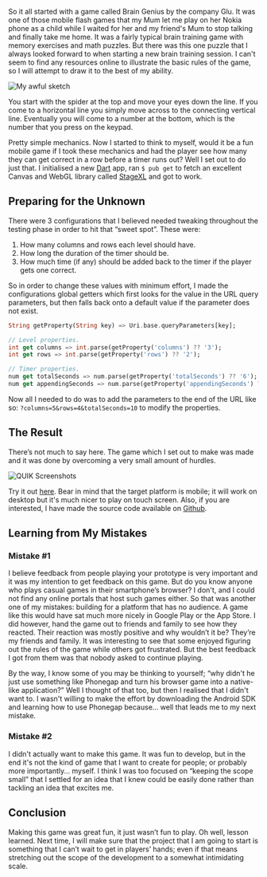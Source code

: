 So it all started with a game called Brain Genius by the company Glu. It was one of those mobile flash games that my Mum let me play on her Nokia phone as a child while I waited for her and my friend's Mum to stop talking and finally take me home. It was a fairly typical brain training game with memory exercises and math puzzles. But there was this one puzzle that I always looked forward to when starting a new brain training session. I can't seem to find any resources online to illustrate the basic rules of the game, so I will attempt to draw it to the best of my ability.

![My awful sketch][sketch]

You start with the spider at the top and move your eyes down the line. If you come to a horizontal line you simply move across to the connecting vertical line. Eventually you will come to a number at the bottom, which is the number that you press on the keypad.

Pretty simple mechanics. Now I started to think to myself, would it be a fun mobile game if I took these mechanics and had the player see how many they can get correct in a row before a timer runs out? Well I set out to do just that. I initialised a new [Dart][dartlang_site] app, ran `$ pub get` to fetch an excellent Canvas and WebGL library called [StageXL][stagexl_site] and got to work.

## Preparing for the Unknown

There were 3 configurations that I believed needed tweaking throughout the testing phase in order to hit that “sweet spot”. These were:

1. How many columns and rows each level should have.
2. How long the duration of the timer should be.
3. How much time (if any) should be added back to the timer if the player gets one correct.

So in order to change these values with minimum effort, I made the configurations global getters which first looks for the value in the URL query parameters, but then falls back onto a default value if the parameter does not exist.

```dart
String getProperty(String key) => Uri.base.queryParameters[key];

// Level properties.
int get columns => int.parse(getProperty('columns') ?? '3');
int get rows => int.parse(getProperty('rows') ?? '2');

// Timer properties.
num get totalSeconds => num.parse(getProperty('totalSeconds') ?? '6');
num get appendingSeconds => num.parse(getProperty('appendingSeconds') ?? '.6');
```

Now all I needed to do was to add the parameters to the end of the URL like so: `?columns=5&rows=4&totalSeconds=10` to modify the properties.

## The Result

There’s not much to say here. The game which I set out to make was made and it was done by overcoming a very small amount of hurdles.

![QUIK Screenshots][screenshots]

Try it out [here][quik_game]. Bear in mind that the target platform is mobile; it will work on desktop but it's much nicer to play on touch screen. Also, if you are interested, I have made the source code available on [Github][quik_source].

## Learning from My Mistakes

### Mistake #1

I believe feedback from people playing your prototype is very important and it was my intention to get feedback on this game. But do you know anyone who plays casual games in their smartphone’s browser? I don't, and I could not find any online portals that host such games either. So that was another one of my mistakes: building for a platform that has no audience. A game like this would have sat much more nicely in Google Play or the App Store. I did however, hand the game out to friends and family to see how they reacted. Their reaction was mostly positive and why wouldn’t it be? They’re my friends and family. It was interesting to see that some enjoyed figuring out the rules of the game while others got frustrated. But the best feedback I got from them was that nobody asked to continue playing.

By the way, I know some of you may be thinking to yourself; “why didn't he just use something like Phonegap and turn his browser game into a native-like application?” Well I thought of that too, but then I realised that I didn't want to. I wasn't willing to make the effort by downloading the Android SDK and learning how to use Phonegap because… well that leads me to my next mistake.

### Mistake #2

I didn't actually want to make this game. It was fun to develop, but in the end it's not the kind of game that I want to create for people; or probably more importantly... myself. I think I was too focused on “keeping the scope small” that I settled for an idea that I knew could be easily done rather than tackling an idea that excites me.

## Conclusion

Making this game was great fun, it just wasn’t fun to play. Oh well, lesson learned. Next time, I will make sure that the project that I am going to start is something that I can’t wait to get in players’ hands; even if that means stretching out the scope of the development to a somewhat intimidating scale.

[dartlang_site]: https://dartlang.org
[stagexl_site]: http://www.stagexl.org/

[quik_game]: https://stwupton.github.io/quik/
[quik_source]: https://github.com/stwupton/quik

[sketch]: http://res.cloudinary.com/dyzej76ig/image/upload/v1516132682/project-quik/sketch.png
[screenshots]: http://res.cloudinary.com/dyzej76ig/image/upload/v1516131128/project-quik/quik_screengrab.png
